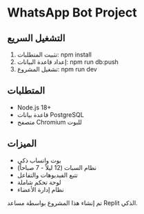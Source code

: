# WhatsApp Bot Project

## التشغيل السريع
1. تثبيت المتطلبات: npm install
2. إعداد قاعدة البيانات: npm run db:push  
3. تشغيل المشروع: npm run dev

## المتطلبات
- Node.js 18+
- قاعدة بيانات PostgreSQL
- متصفح Chromium للبوت

## الميزات
- بوت واتساب ذكي
- نظام السبات (12 ليلاً - 7 صباحاً)
- تتبع الفيديوهات والتفاعل
- لوحة تحكم شاملة
- نظام إدارة الأعضاء

تم إنشاء هذا المشروع بواسطة مساعد Replit الذكي.

